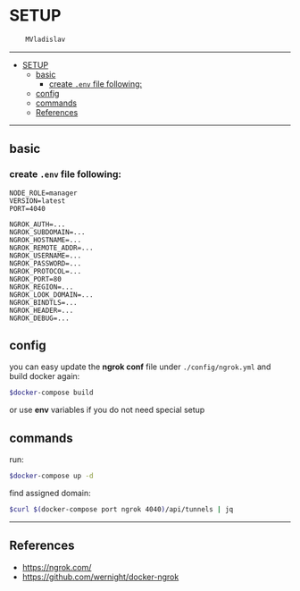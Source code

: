 # SETUP

```sh
    MVladislav
```

---

- [SETUP](#setup)
  - [basic](#basic)
    - [create `.env` file following:](#create-env-file-following)
  - [config](#config)
  - [commands](#commands)
  - [References](#references)

---

## basic

### create `.env` file following:

```env
NODE_ROLE=manager
VERSION=latest
PORT=4040

NGROK_AUTH=...
NGROK_SUBDOMAIN=...
NGROK_HOSTNAME=...
NGROK_REMOTE_ADDR=...
NGROK_USERNAME=...
NGROK_PASSWORD=...
NGROK_PROTOCOL=...
NGROK_PORT=80
NGROK_REGION=...
NGROK_LOOK_DOMAIN=...
NGROK_BINDTLS=...
NGROK_HEADER=...
NGROK_DEBUG=...
```

## config

you can easy update the **ngrok conf** file under `./config/ngrok.yml`
and build docker again:

```sh
$docker-compose build
```

or use **env** variables if you do not need special setup

## commands

run:

```sh
$docker-compose up -d
```

find assigned domain:

```sh
$curl $(docker-compose port ngrok 4040)/api/tunnels | jq
```

---

## References

- <https://ngrok.com/>
- <https://github.com/wernight/docker-ngrok>
